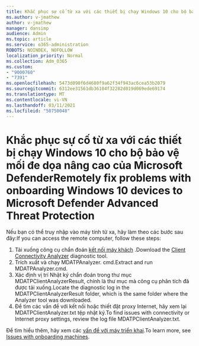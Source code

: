 ```yaml
---
title: Khắc phục sự cố từ xa với các thiết bị chạy Windows 10 cho bộ bảo vệ mối đe dọa nâng cao của Microsoft Defender
ms.author: v-jmathew
author: v-jmathew
manager: dansimp
audience: Admin
ms.topic: article
ms.service: o365-administration
ROBOTS: NOINDEX, NOFOLLOW
localization_priority: Normal
ms.collection: Adm_O365
ms.custom:
- "9000760"
- "7391"
ms.openlocfilehash: 5473d090f6d4680f9a62f34f943ac6cea53b2079
ms.sourcegitcommit: 6312ee31561db36104f32282d019d069ede69174
ms.translationtype: MT
ms.contentlocale: vi-VN
ms.lasthandoff: 03/11/2021
ms.locfileid: "50750048"
---
```

# <a name="remotely-fix-problems-with-onboarding-windows-10-devices-to-microsoft-defender-advanced-threat-protection"></a><span data-ttu-id="3c156-102">Khắc phục sự cố từ xa với các thiết bị chạy Windows 10 cho bộ bảo vệ mối đe dọa nâng cao của Microsoft Defender</span><span class="sxs-lookup"><span data-stu-id="3c156-102">Remotely fix problems with onboarding Windows 10 devices to Microsoft Defender Advanced Threat Protection</span></span>

<span data-ttu-id="3c156-103">Nếu bạn có thể truy nhập vào máy tính từ xa, hãy làm theo các bước sau đây:</span><span class="sxs-lookup"><span data-stu-id="3c156-103">If you can access the remote computer, follow these steps:</span></span>

1. <span data-ttu-id="3c156-104">Tải xuống công cụ chẩn đoán [kết nối máy khách](https://go.microsoft.com/fwlink/?linkid=2143466) .</span><span class="sxs-lookup"><span data-stu-id="3c156-104">Download the [Client Connectivity Analyzer](https://go.microsoft.com/fwlink/?linkid=2143466) diagnostic tool.</span></span>
2. <span data-ttu-id="3c156-105">Trích xuất và chạy MDATPAnalyzer. cmd.</span><span class="sxs-lookup"><span data-stu-id="3c156-105">Extract and run MDATPAnalyzer.cmd.</span></span>
3. <span data-ttu-id="3c156-106">Xác định vị trí Nhật ký chẩn đoán trong thư mục MDATPClientAnalyzerResult, chính là thư mục mà công cụ phân tích đã được tải xuống.</span><span class="sxs-lookup"><span data-stu-id="3c156-106">Locate the diagnostic log in the MDATPClientAnalyzerResult folder, which is the same folder where the Analyzer tool was downloaded.</span></span>
4. <span data-ttu-id="3c156-107">Để tìm các vấn đề với kết nối hoặc thiết đặt proxy Internet, hãy xem lại MDATPClientAnalyzer.txt tệp nhật ký.</span><span class="sxs-lookup"><span data-stu-id="3c156-107">To find issues with connectivity or Internet proxy settings, review the log file MDATPClientAnalyzer.txt.</span></span>

<span data-ttu-id="3c156-108">Để tìm hiểu thêm, hãy xem các [vấn đề với máy triển khai](https://go.microsoft.com/fwlink/?linkid=2143634).</span><span class="sxs-lookup"><span data-stu-id="3c156-108">To learn more, see [Issues with onboarding machines](https://go.microsoft.com/fwlink/?linkid=2143634).</span></span>

